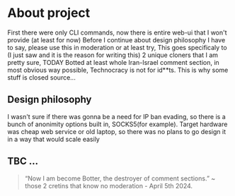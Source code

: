 # About project

First there were only CLI commands, now there is entire web-ui that I won't provide (at least for now)
Before I continue about design philosophy I have to say, please use this in moderation or at least try,
This goes specificaly to (I just saw and it is the reason for writing this) 2 unique cloners that I am pretty sure, TODAY
Botted at least whole Iran-Israel comment section, in most obvious way possible, Technocracy is not for id**ts. This is why some stuff is closed source...

## Design philosophy

I wasn't sure if there was gonna be a need for IP ban evading, so there is a bunch of anonimity options built in, SOCKS5(for example).
Target hardware was cheap web service or old laptop, so there was no plans to go design it in a way that would scale easily

## TBC ...

> “Now I am become Botter, the destroyer of comment sections.” ~ those 2 cretins that know no moderation - April 5th 2024.